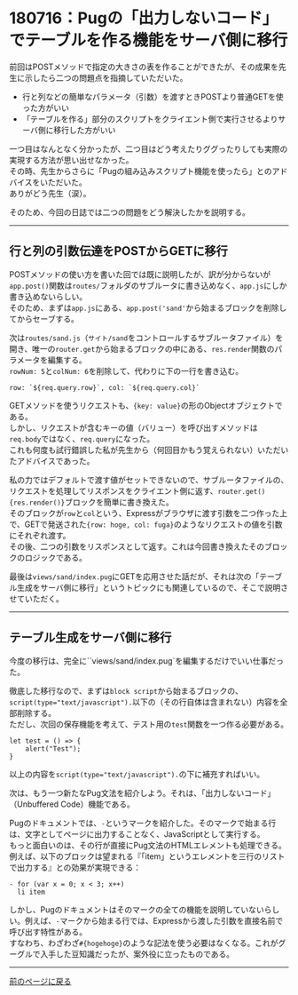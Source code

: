 # 180716：Pugの「出力しないコード」でテーブルを作る機能をサーバ側に移行

前回はPOSTメソッドで指定の大きさの表を作ることができたが、その成果を先生に示したら二つの問題点を指摘していただいた。

* 行と列などの簡単なパラメータ（引数）を渡すときPOSTより普通GETを使った方がいい
* 「テーブルを作る」部分のスクリプトをクライエント側で実行させるよりサーバ側に移行した方がいい
  
一つ目はなんとなく分かったが、二つ目はどう考えたりググったりしても実際の実現する方法が思い出せなかった。  
その時、先生からさらに「Pugの組み込みスクリプト機能を使ったら」とのアドバイスをいただいた。  
ありがどう先生（涙）。

そのため、今回の日誌では二つの問題をどう解決したかを説明する。

***

## 行と列の引数伝達をPOSTからGETに移行

POSTメソッドの使い方を書いた回では既に説明したが、訳が分からないが`app.post()`関数は`routes/`フォルダのサブルータに書き込めなく、`app.js`にしか書き込めないらしい。  
そのため、まずは`app.js`にある、`app.post('sand'`から始まるブロックを削除してからセーブする。

次は`routes/sand.js`（`サイト/sand`をコントロールするサブルータファイル）を開き、唯一の`router.get`から始まるブロックの中にある、`res.render`関数のパラメータを編集する。  
`rowNum: 5`と`colNum: 6`を削除して、代わりに下の一行を書き込む。

```
row: `${req.query.row}`, col: `${req.query.col}`
```

GETメソッドを使うリクエストも、`{key: value}`の形のObjectオブジェクトである。  
しかし、リクエストが含むキーの値（バリュー）を呼び出すメソッドは`req.body`ではなく、`req.query`になった。  
これも何度も試行錯誤した私が先生から（何回目かもう覚えられない）いただいたアドバイスであった。

私の力ではデフォルトで渡す値がセットできないので、サブルータファイルの、リクエストを処理してリスポンスをクライエント側に返す、`router.get(){res.render()}`ブロックを簡単に書き換えた。  
そのブロックが`row`と`col`という、Expressがブラウザに渡す引数を二つ作った上で、GETで発送された`{row: hoge, col: fuga}`のようなリクエストの値を引数にそれぞれ渡す。  
その後、二つの引数をリスポンスとして返す。これは今回書き換えたそのブロックのロジックである。

最後は`views/sand/index.pug`にGETを応用させた話だが、それは次の「テーブル生成をサーバ側に移行」というトピックにも関連しているので、そこで説明させていただく。

***

## テーブル生成をサーバ側に移行

今度の移行は、完全に``views/sand/index.pug`を編集するだけでいい仕事だった。

徹底した移行なので、まずは`block script`から始まるブロックの、`script(type="text/javascript").`以下の（その行自体は含まれない）内容を全部削除する。  
ただし、次回の保存機能を考えて、テスト用の`test`関数を一つ作る必要がある。

```
let test = () => {
    alert("Test");
}
```

以上の内容を`script(type="text/javascript").`の下に補充すればいい。

次は、もう一つ新たなPug文法を紹介しよう。それは、「出力しないコード」（Unbuffered Code）機能である。

Pugのドキュメントでは、`-`というマークを紹介した。そのマークで始まる行は、文字としてページに出力することなく、JavaScriptとして実行する。  
もっと面白いのは、その行が直接にPug文法のHTMLエレメントも処理できる。  
例えば、以下のブロックは望まれる『「item」というエレメントを三行のリストで出力する』との効果が実現できる：

```
- for (var x = 0; x < 3; x++)
  li item
```

しかし、Pugのドキュメントはそのマークの全ての機能を説明していないらしい。例えば、`-`マークから始まる行では、Expressから渡した引数を直接名前で呼び出す特性がある。  
すなわち、わざわざ`#{hogehoge}`のような記法を使う必要はなくなる。これがグーグルで入手した豆知識だったが、案外役に立ったものである。

***

[前のページに戻る][]


[前のページに戻る]: /blog "ブログ"